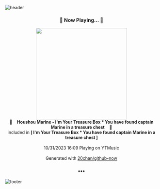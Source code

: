 ![header](https://capsule-render.vercel.app/api?type=wave&height=170&section=header&fontColor=090707&fontAlignX=45&fontAlignY=65&fontSize=100)

<h3 align="center">🎵 Now Playing... 🎵</h3>
<p align="center">
  <a href="https://music.youtube.com/watch?v=OHhNPgKXrsc">
    <img width="300" src="https://lh3.googleusercontent.com/ml1H4bjGFAcwVHguoFwMp2GCZs9LCxZaNyva3HH71vFRPnrhu7a46EIwq5IT7td43BANY2JlKC3jXKBA1Q">
  </a>
  <br>
  🎵&nbsp&nbsp&nbsp <b>Houshou Marine - I'm Your Treasure Box * You have found captain Marine in a treasure chest</b> &nbsp&nbsp&nbsp🎵
  <br>
  included in <b>[ I'm Your Treasure Box * You have found captain Marine in a treasure chest ]</b>
  
  <br />
  <br />
  10/31/2023 16:09 Playing on YTMusic
  <br />
  <br />
  Generated with <a href="https://github.com/20chan/github-now">20chan/github-now</a>
</p>

<h3 align="center">•••</h3>

![footer](https://capsule-render.vercel.app/api?type=wave&height=150&section=footer)

